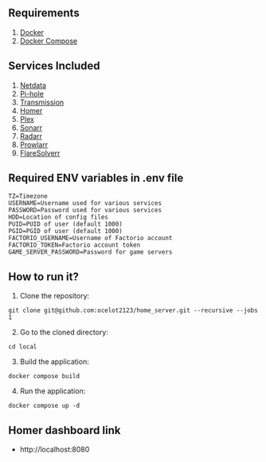 ## Requirements
1. [Docker](https://docs.docker.com/install/)
2. [Docker Compose](https://docs.docker.com/compose/install/)

## Services Included
1. [Netdata](https://github.com/netdata/netdata)
2. [Pi-hole](https://github.com/pi-hole/pi-hole)
3. [Transmission](https://github.com/transmission/transmission)
4. [Homer](https://github.com/bastienwirtz/homer)
5. [Plex](https://github.com/plexinc/pms-docker)
6. [Sonarr](https://github.com/Sonarr/Sonarr)
7. [Radarr](https://github.com/Radarr/Radarr)
8. [Prowlarr](https://github.com/Prowlarr/Prowlarr)
9. [FlareSolverr](https://github.com/FlareSolverr/FlareSolverr)

## Required ENV variables in .env file
```
TZ=Timezone
USERNAME=Username used for various services
PASSWORD=Password used for various services
HDD=Location of config files
PUID=PUID of user (default 1000)
PGID=PGID of user (default 1000)
FACTORIO_USERNAME=Username of Factorio account
FACTORIO_TOKEN=Factorio account token
GAME_SERVER_PASSWORD=Password for game servers
```

## How to run it?
1. Clone the repository:

```
git clone git@github.com:ocelot2123/home_server.git --recursive --jobs 1
```

2. Go to the cloned directory:
```
cd local
```

3. Build the application:
```
docker compose build
```

4. Run the application:
```
docker compose up -d
```

## Homer dashboard link
- http://localhost:8080
